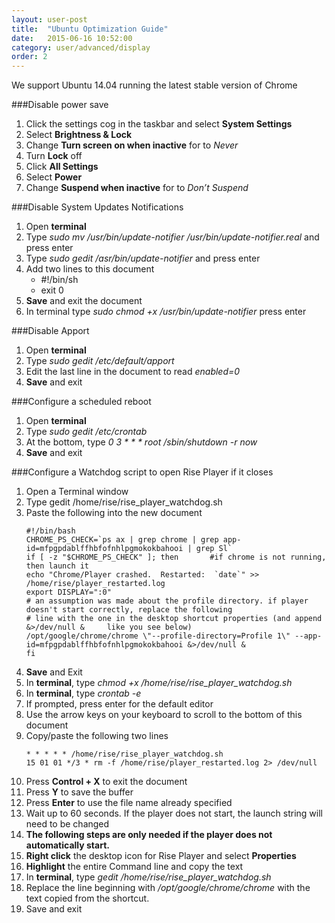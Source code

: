 ```yaml
---
layout: user-post
title:  "Ubuntu Optimization Guide"
date:   2015-06-16 10:52:00
category: user/advanced/display
order: 2
---
```

We support Ubuntu 14.04 running the latest stable version of Chrome

###Disable power save
1. Click the settings cog in the taskbar and select **System Settings**
2. Select **Brightness & Lock**
3. Change **Turn screen on when inactive** for to *Never*
4. Turn **Lock** off
5. Click **All Settings**
6. Select **Power**
7. Change **Suspend when inactive** for to *Don’t Suspend*

###Disable System Updates Notifications
1. Open **terminal**
2. Type *sudo mv /usr/bin/update-notifier /usr/bin/update-notifier.real* and press enter
3. Type *sudo gedit /asr/bin/update-notifier* and press enter
4. Add two lines to this document 
	* #!/bin/sh 
	* exit 0
5. **Save** and exit the document
6. In terminal type *sudo chmod +x /usr/bin/update-notifier* press enter

###Disable Apport
1. Open **terminal**
2. Type *sudo gedit /etc/default/apport*
3. Edit the last line in the document to read *enabled=0*
4. **Save** and exit

###Configure a scheduled reboot
1. Open **terminal**
2. Type *sudo gedit /etc/crontab*
3. At the bottom, type *0 3 * * * root /sbin/shutdown -r now*
4. **Save** and exit

###Configure a Watchdog script to open Rise Player if it closes
1. Open a Terminal window
2. Type gedit /home/rise/rise_player_watchdog.sh
3. Paste the following into the new document
	```
	#!/bin/bash
	CHROME_PS_CHECK=`ps ax | grep chrome | grep app-id=mfpgpdablffhbfofnhlpgmokokbahooi | grep Sl`
	if [ -z "$CHROME_PS_CHECK" ]; then       #if chrome is not running, then launch it
   echo "Chrome/Player crashed.  Restarted:  `date`" >> /home/rise/player_restarted.log
   export DISPLAY=":0"
   # an assumption was made about the profile directory. if player doesn't start correctly, replace the following
   # line with the one in the desktop shortcut properties (and append      &>/dev/null &     like you see below)
   /opt/google/chrome/chrome \"--profile-directory=Profile 1\" --app-id=mfpgpdablffhbfofnhlpgmokokbahooi &>/dev/null &
	fi
	```
4. **Save** and Exit
5. In **terminal**, type *chmod +x /home/rise/rise_player_watchdog.sh*
6. In **terminal**, type *crontab -e*
7. If prompted, press enter for the default editor
8. Use the arrow keys on your keyboard to scroll to the bottom of this document
9. Copy/paste the following two lines
	```
	* * * * * /home/rise/rise_player_watchdog.sh
	15 01 01 */3 * rm -f /home/rise/player_restarted.log 2> /dev/null
	```
10. Press **Control + X** to exit the document
11. Press **Y**  to save the buffer
12. Press **Enter** to use the file name already specified
13. Wait up to 60 seconds. If the player does not start, the launch string will need to be changed
14. **The following steps are only needed if the player does not automatically start.**
15. **Right click** the desktop icon for Rise Player and select **Properties**
16. **Highlight** the entire Command line and copy the text
17. In **terminal**, type *gedit /home/rise/rise_player_watchdog.sh*
18. Replace the line beginning with */opt/google/chrome/chrome* with the text copied from the shortcut.
19. Save and exit